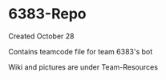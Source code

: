 # 6383-Repo

Created October 28

Contains teamcode file for team 6383's bot

Wiki and pictures are under Team-Resources
